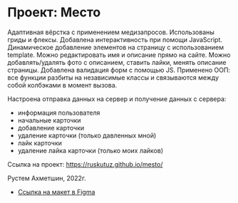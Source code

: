 # Проект: Место

Адаптивная вёрстка с применением медизапросов.
Использованы гриды и флексы.
Добавлена интерактивность при помощи JavaScript.
Динамическое добавление элементов на страницу с использованием template.
Можно редактировать имя и описание прямо на сайте.
Можно добавлять/удалять фото с описанием, ставить лайки, менять описание страницы.
Добавлена валидация форм с помощью JS.
Применено ООП: все функции разбиты на независимые классы и связываются между собой колбэками в момент вызова.

Настроена отправка данных на сервер и получение данных с сервера:
- информация пользователя
- начальные карточки
- добавление карточки
- удаление карточки (только давленных мной)
- лайк карточки
- удаление лайка карточки (только моих лайков)



Ссылка на проект: https://ruskutuz.github.io/mesto/

Рустем Ахметшин, 2022г.

* [Ссылка на макет в Figma](https://www.figma.com/file/2cn9N9jSkmxD84oJik7xL7/JavaScript.-Sprint-4?node-id=0%3A1)


